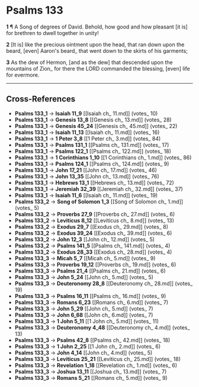 # Psalms 133

**1** ¶ A Song of degrees of David. Behold, how good and how pleasant [it is] for brethren to dwell together in unity!

**2** [It is] like the precious ointment upon the head, that ran down upon the beard, [even] Aaron's beard_ that went down to the skirts of his garments;

**3** As the dew of Hermon, [and as the dew] that descended upon the mountains of Zion_ for there the LORD commanded the blessing, [even] life for evermore.

---

## Cross-References

- **Psalms 133_1** → **Isaiah 11_9** [[Isaiah ch_ 11.md]] (votes_ 10)
- **Psalms 133_1** → **Genesis 13_8** [[Genesis ch_ 13.md]] (votes_ 28)
- **Psalms 133_1** → **Genesis 45_24** [[Genesis ch_ 45.md]] (votes_ 22)
- **Psalms 133_1** → **Isaiah 11_13** [[Isaiah ch_ 11.md]] (votes_ 16)
- **Psalms 133_1** → **1 Peter 3_8** [[1 Peter ch_ 3.md]] (votes_ 84)
- **Psalms 133_1** → **Psalms 131_1** [[Psalms ch_ 131.md]] (votes_ 17)
- **Psalms 133_1** → **Psalms 122_1** [[Psalms ch_ 122.md]] (votes_ 18)
- **Psalms 133_1** → **1 Corinthians 1_10** [[1 Corinthians ch_ 1.md]] (votes_ 86)
- **Psalms 133_1** → **Psalms 124_1** [[Psalms ch_ 124.md]] (votes_ 9)
- **Psalms 133_1** → **John 17_21** [[John ch_ 17.md]] (votes_ 46)
- **Psalms 133_1** → **John 13_35** [[John ch_ 13.md]] (votes_ 76)
- **Psalms 133_1** → **Hebrews 13_1** [[Hebrews ch_ 13.md]] (votes_ 72)
- **Psalms 133_1** → **Jeremiah 32_39** [[Jeremiah ch_ 32.md]] (votes_ 37)
- **Psalms 133_1** → **Isaiah 11_6** [[Isaiah ch_ 11.md]] (votes_ 19)
- **Psalms 133_2** → **Song of Solomon 1_3** [[Song of Solomon ch_ 1.md]] (votes_ 5)
- **Psalms 133_2** → **Proverbs 27_9** [[Proverbs ch_ 27.md]] (votes_ 6)
- **Psalms 133_2** → **Leviticus 8_12** [[Leviticus ch_ 8.md]] (votes_ 13)
- **Psalms 133_2** → **Exodus 29_7** [[Exodus ch_ 29.md]] (votes_ 8)
- **Psalms 133_2** → **Exodus 39_24** [[Exodus ch_ 39.md]] (votes_ 6)
- **Psalms 133_2** → **John 12_3** [[John ch_ 12.md]] (votes_ 5)
- **Psalms 133_2** → **Psalms 141_5** [[Psalms ch_ 141.md]] (votes_ 4)
- **Psalms 133_2** → **Exodus 28_33** [[Exodus ch_ 28.md]] (votes_ 4)
- **Psalms 133_3** → **Micah 5_7** [[Micah ch_ 5.md]] (votes_ 9)
- **Psalms 133_3** → **Proverbs 19_12** [[Proverbs ch_ 19.md]] (votes_ 6)
- **Psalms 133_3** → **Psalms 21_4** [[Psalms ch_ 21.md]] (votes_ 6)
- **Psalms 133_3** → **John 5_24** [[John ch_ 5.md]] (votes_ 5)
- **Psalms 133_3** → **Deuteronomy 28_8** [[Deuteronomy ch_ 28.md]] (votes_ 19)
- **Psalms 133_3** → **Psalms 16_11** [[Psalms ch_ 16.md]] (votes_ 9)
- **Psalms 133_3** → **Romans 6_23** [[Romans ch_ 6.md]] (votes_ 7)
- **Psalms 133_3** → **John 5_29** [[John ch_ 5.md]] (votes_ 7)
- **Psalms 133_3** → **John 6_68** [[John ch_ 6.md]] (votes_ 7)
- **Psalms 133_3** → **1 John 5_11** [[1 John ch_ 5.md]] (votes_ 11)
- **Psalms 133_3** → **Deuteronomy 4_48** [[Deuteronomy ch_ 4.md]] (votes_ 13)
- **Psalms 133_3** → **Psalms 42_8** [[Psalms ch_ 42.md]] (votes_ 18)
- **Psalms 133_3** → **1 John 2_25** [[1 John ch_ 2.md]] (votes_ 6)
- **Psalms 133_3** → **John 4_14** [[John ch_ 4.md]] (votes_ 5)
- **Psalms 133_3** → **Leviticus 25_21** [[Leviticus ch_ 25.md]] (votes_ 18)
- **Psalms 133_3** → **Revelation 1_18** [[Revelation ch_ 1.md]] (votes_ 6)
- **Psalms 133_3** → **Joshua 13_11** [[Joshua ch_ 13.md]] (votes_ 7)
- **Psalms 133_3** → **Romans 5_21** [[Romans ch_ 5.md]] (votes_ 9)
